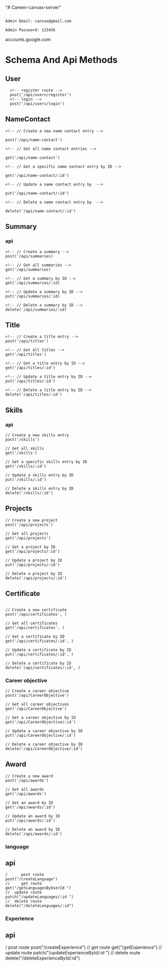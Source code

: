 "# Careen-canvas-server" 


```

Admin Email: canvas@gmail.com

Admin Password: 123456

```



<!-- MONGO_URI=mongodb+srv://todo:todo123@cluster0.drqortc.mongodb.net/todo-app?retryWrites=true&w=majority -->
accounts.google.com



# Schema And Api Methods


## User

```
  <!-- register route -->
  post('/api/users/register')
  <!-- login -->
  post('/api/users/login')

```

## NameContact 

```
<!-- // Create a new name contact entry -->

post('/api/name-contact')

<!-- // Get all name contact entries -->

get('/api/name-contact')

<!-- // Get a specific name contact entry by ID -->

get('/api/name-contact/:id')

<!-- // Update a name contact entry by  -->

put('/api/name-contact/:id')

<!-- // Delete a name contact entry by  -->

delete('/api/name-contact/:id')

```

## Summary 

### api

```
<!-- // Create a summary -->
post('/api/summaries)

<!-- // Get all summaries -->
get('/api/summaries)

<!-- // Get a summary by ID -->
get('/api/summaries/:id)

<!-- // Update a summary by ID -->
put('/api/summaries/:id)

<!-- // Delete a summary by ID -->
delete('/api/summaries/:id)

```


## Title 

```
<!-- // Create a title entry -->
post('/api/titles')

<!-- // Get all titles -->
get('/api/titles')

<!-- // Get a title entry by ID -->
get('/api/titles/:id')

<!-- // Update a title entry by ID -->
put('/api/titles/:id')

<!-- // Delete a title entry by ID -->
delete('/api/titles/:id')

```



## Skills

### api

```
// Create a new skills entry
post('/skills')

// Get all skills
get('/skills')

// Get a specific skills entry by ID
get('/skills/:id')

// Update a skills entry by ID
put('/skills/:id')

// Delete a skills entry by ID
delete('/skills/:id')

```

## Projects 

```
// Create a new project
post('/api/projects')

// Get all projects
get('/api/projects')

// Get a project by ID
get('/api/projects/:id')

// Update a project by ID
put('/api/projects/:id')

// Delete a project by ID
delete('/api/projects/:id')

```

## Certificate

```

// Create a new certificate
post('/api/certificates', )

// Get all certificates
get('/api/certificates', )

// Get a certificate by ID
get('/api/certificates/:id', )

// Update a certificate by ID
put('/api/certificates/:id', )

// Delete a certificate by ID
delete('/api/certificates/:id', )

```

### Career objective

```
// Create a career objective
post('/api/CareerObjective')

// Get all career objectives
get('/api/CareerObjective')

// Get a career objective by ID
get('/api/CareerObjective/:id')

// Update a career objective by ID
put('/api/CareerObjective/:id')

// Delete a career objective by ID
delete('/api/CareerObjective/:id')

```

## Award 

```
// Create a new award
post('/api/awards')

// Get all awards
get('/api/awards')

// Get an award by ID
get('/api/awards/:id')

// Update an award by ID
put('/api/awards/:id')

// Delete an award by ID
delete('/api/awards/:id')

```
### language

## api

```
/      post route
post("/createLanguage")
//     get route
get("/getLanguagesByUserId ")
//  update route
patch("/updateLanguages/:id ")
//  delete route
delete("/deleteLanguages/:id")
```
### Experience
## api
/      post route
post("/createExperience")
//     get route
get("/getExperience")
//  update route
patch("/updateExperienceById/:id ")
//  delete route
delete("/deleteExperienceById/:id")

```



